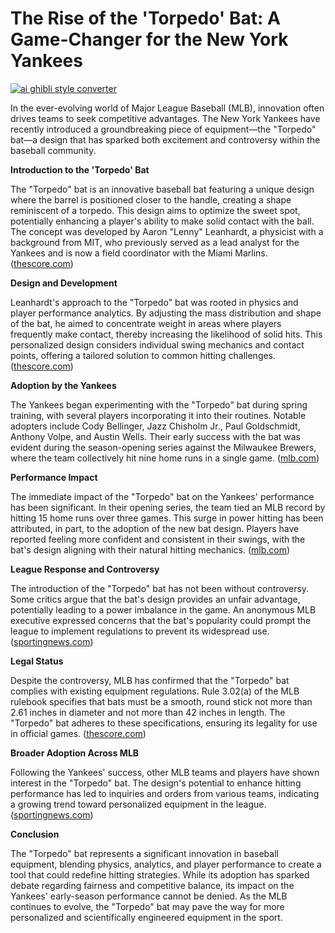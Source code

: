 # The Rise of the 'Torpedo' Bat: A Game-Changer for the New York Yankees

[![ai ghibli style converter](https://i.imgur.com/dwt8Y5G.gif)](https://witbeam.net/slzx)

In the ever-evolving world of Major League Baseball (MLB), innovation often drives teams to seek competitive advantages. The New York Yankees have recently introduced a groundbreaking piece of equipment—the "Torpedo" bat—a design that has sparked both excitement and controversy within the baseball community.

**Introduction to the 'Torpedo' Bat**

The "Torpedo" bat is an innovative baseball bat featuring a unique design where the barrel is positioned closer to the handle, creating a shape reminiscent of a torpedo. This design aims to optimize the sweet spot, potentially enhancing a player's ability to make solid contact with the ball. The concept was developed by Aaron "Lenny" Leanhardt, a physicist with a background from MIT, who previously served as a lead analyst for the Yankees and is now a field coordinator with the Miami Marlins. ([thescore.com](https://www.thescore.com/news/3253934?utm_source=openai))

**Design and Development**

Leanhardt's approach to the "Torpedo" bat was rooted in physics and player performance analytics. By adjusting the mass distribution and shape of the bat, he aimed to concentrate weight in areas where players frequently make contact, thereby increasing the likelihood of solid hits. This personalized design considers individual swing mechanics and contact points, offering a tailored solution to common hitting challenges. ([thescore.com](https://www.thescore.com/news/3253934?utm_source=openai))

**Adoption by the Yankees**

The Yankees began experimenting with the "Torpedo" bat during spring training, with several players incorporating it into their routines. Notable adopters include Cody Bellinger, Jazz Chisholm Jr., Paul Goldschmidt, Anthony Volpe, and Austin Wells. Their early success with the bat was evident during the season-opening series against the Milwaukee Brewers, where the team collectively hit nine home runs in a single game. ([mlb.com](https://www.mlb.com/news/yankees-discuss-new-torpedo-bats?msockid=2f6a28360db4697b04b73df70cce688d&utm_source=openai))

**Performance Impact**

The immediate impact of the "Torpedo" bat on the Yankees' performance has been significant. In their opening series, the team tied an MLB record by hitting 15 home runs over three games. This surge in power hitting has been attributed, in part, to the adoption of the new bat design. Players have reported feeling more confident and consistent in their swings, with the bat's design aligning with their natural hitting mechanics. ([mlb.com](https://www.mlb.com/news/yankees-discuss-new-torpedo-bats?msockid=2f6a28360db4697b04b73df70cce688d&utm_source=openai))

**League Response and Controversy**

The introduction of the "Torpedo" bat has not been without controversy. Some critics argue that the bat's design provides an unfair advantage, potentially leading to a power imbalance in the game. An anonymous MLB executive expressed concerns that the bat's popularity could prompt the league to implement regulations to prevent its widespread use. ([sportingnews.com](https://www.sportingnews.com/us/mlb/new-york-yankees/news/mlb-exec-projects-yankees-torpedo-bats-ban-prevent-them-getting-out-hand/5e003606cc09b7fb27be7156?utm_source=openai))

**Legal Status**

Despite the controversy, MLB has confirmed that the "Torpedo" bat complies with existing equipment regulations. Rule 3.02(a) of the MLB rulebook specifies that bats must be a smooth, round stick not more than 2.61 inches in diameter and not more than 42 inches in length. The "Torpedo" bat adheres to these specifications, ensuring its legality for use in official games. ([thescore.com](https://www.thescore.com/news/3253934?utm_source=openai))

**Broader Adoption Across MLB**

Following the Yankees' success, other MLB teams and players have shown interest in the "Torpedo" bat. The design's potential to enhance hitting performance has led to inquiries and orders from various teams, indicating a growing trend toward personalized equipment in the league. ([sportingnews.com](https://www.sportingnews.com/us/mlb/new-york-yankees/news/mlb-exec-projects-yankees-torpedo-bats-ban-prevent-them-getting-out-hand/5e003606cc09b7fb27be7156?utm_source=openai))

**Conclusion**

The "Torpedo" bat represents a significant innovation in baseball equipment, blending physics, analytics, and player performance to create a tool that could redefine hitting strategies. While its adoption has sparked debate regarding fairness and competitive balance, its impact on the Yankees' early-season performance cannot be denied. As the MLB continues to evolve, the "Torpedo" bat may pave the way for more personalized and scientifically engineered equipment in the sport.
